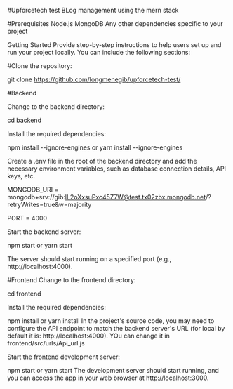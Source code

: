 #Upforcetech test
BLog management using the mern stack

#Prerequisites
Node.js
MongoDB
Any other dependencies specific to your project

Getting Started
Provide step-by-step instructions to help users set up and run your project locally. You can include the following sections:

#Clone the repository:

git clone https://github.com/longmenegib/upforcetech-test/

#Backend

Change to the backend directory:

cd backend

Install the required dependencies:

npm install --ignore-engines or yarn install --ignore-engines

Create a .env file in the root of the backend directory and add the necessary environment variables, such as database connection details, API keys, etc.

MONGODB_URI = mongodb+srv://gib:lL2oXxsuPxc45Z7W@test.tx02zbx.mongodb.net/?retryWrites=true&w=majority

PORT = 4000

Start the backend server:

npm start or yarn start

The server should start running on a specified port (e.g., http://localhost:4000).

#Frontend
Change to the frontend directory:

cd frontend

Install the required dependencies:

npm install or yarn install
In the project's source code, you may need to configure the API endpoint to match the backend server's URL (for local by default it is: http://localhost:4000). YOu can change it in frontend/src/urls/Api_url.js


Start the frontend development server:

npm start or yarn start
The development server should start running, and you can access the app in your web browser at http://localhost:3000.
